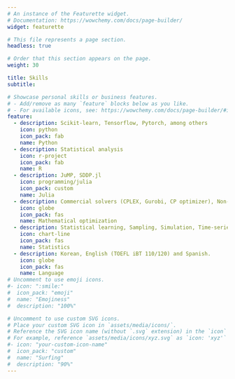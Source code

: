 ```yaml
---
# An instance of the Featurette widget.
# Documentation: https://wowchemy.com/docs/page-builder/
widget: featurette

# This file represents a page section.
headless: true

# Order that this section appears on the page.
weight: 30

title: Skills
subtitle:

# Showcase personal skills or business features.
# - Add/remove as many `feature` blocks below as you like.
# - For available icons, see: https://wowchemy.com/docs/page-builder/#icons
feature:
  - description: Scikit-learn, Tensorflow, Pytorch, among others
    icon: python
    icon_pack: fab
    name: Python
  - description: Statistical analysis
    icon: r-project
    icon_pack: fab
    name: R
  - description: JuMP, SDDP.jl
    icon: programming/julia
    icon_pack: custom
    name: Julia
  - description: Commercial solvers (CPLEX, Gurobi, CP optimizer), Non-commercial sovlers (SCIP, GLPK), Google OR Tools, (Deterministic/Stochastic) (Non)linear optimization, among others.
    icon: globe
    icon_pack: fas
    name: Mathematical optimization
  - description: Statistical learning, Sampling, Simulation, Time-series forecasting, among others.
    icon: chart-line
    icon_pack: fas
    name: Statistics
  - description: Korean, English (TOEFL iBT 110/120) and Spanish.
    icon: globe
    icon_pack: fas
    name: Language
# Uncomment to use emoji icons.
#- icon: ":smile:"
#  icon_pack: "emoji"
#  name: "Emojiness"
#  description: "100%"

# Uncomment to use custom SVG icons.
# Place your custom SVG icon in `assets/media/icons/`.
# Reference the SVG icon name (without `.svg` extension) in the `icon` field.
# For example, reference `assets/media/icons/xyz.svg` as `icon: 'xyz'`
#- icon: "your-custom-icon-name"
#  icon_pack: "custom"
#  name: "Surfing"
#  description: "90%"
---
```

